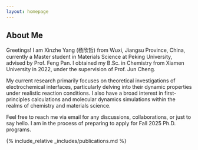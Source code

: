 ```yaml
---
layout: homepage
---
```


## About Me

Greetings! I am Xinzhe Yang (杨欣哲) from Wuxi, Jiangsu Province, China, currently a Master student in Materials Science at Peking University, advised by Prof. Feng Pan. I obtained my B.Sc. in Chemistry from Xiamen University in 2022, under the supervision of Prof. Jun Cheng.

My current research primarily focuses on theoretical investigations of electrochemical interfaces, particularly delving into their dynamic properties under realistic reaction conditions. I also have a broad interest in first-principles calculations and molecular dynamics simulations within the realms of chemistry and materials science.

Feel free to reach me via email for any discussions, collaborations, or just to say hello. I am in the process of preparing to apply for Fall 2025 Ph.D. programs.



{% include_relative _includes/publications.md %}
